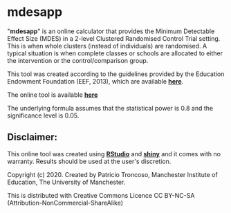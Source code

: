 # mdesapp

"**mdesapp**" is an online calculator that provides the Minimum Detectable Effect Size (MDES) in a 2-level Clustered Randomised Control Trial setting.
This is when whole clusters (instead of individuals) are randomised.
A typical situation is when complete classes or schools are allocated to either the intervention or the control/comparison group.

This tool was created according to the guidelines provided by the Education Endowment Foundation (EEF, 2013), which are available [**here**]("https://educationendowmentfoundation.org.uk/public/files/Evaluation/Writing_a_Protocol_or_SAP/Pre-testing_paper.pdf").

The online tool is available [**here**](https://patricio-troncoso.shinyapps.io/mdesapp/)

The underlying formula assumes that the statistical power is 0.8 and the significance level is 0.05.

## Disclaimer: 

This online tool was created using [**RStudio**](https://rstudio.com/) and [**shiny**](https://shiny.rstudio.com/) and it comes with no warranty. Results should be used at the user's discretion.

Copyright (c) 2020. Created by Patricio Troncoso, Manchester Institute of Education, The University of Manchester.

This is distributed with Creative Commons Licence CC BY-NC-SA (Attribution-NonCommercial-ShareAlike)